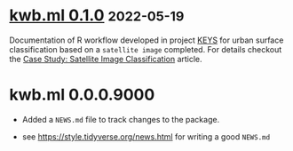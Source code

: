 # [kwb.ml 0.1.0](https://github.com/KWB-R/kwb.ml/releases/tag/v0.1.0) <small>2022-05-19</small>

Documentation of R workflow developed in project [KEYS](https://kompetenz-wasser.de/en/forschung/projekte/keys) for urban surface 
classification based on a `satellite image` completed. For details checkout the [Case Study: Satellite Image Classification](../articles/case-study_satellite-image-classification.html) article.

# kwb.ml 0.0.0.9000

* Added a `NEWS.md` file to track changes to the package.

* see https://style.tidyverse.org/news.html for writing a good `NEWS.md`


